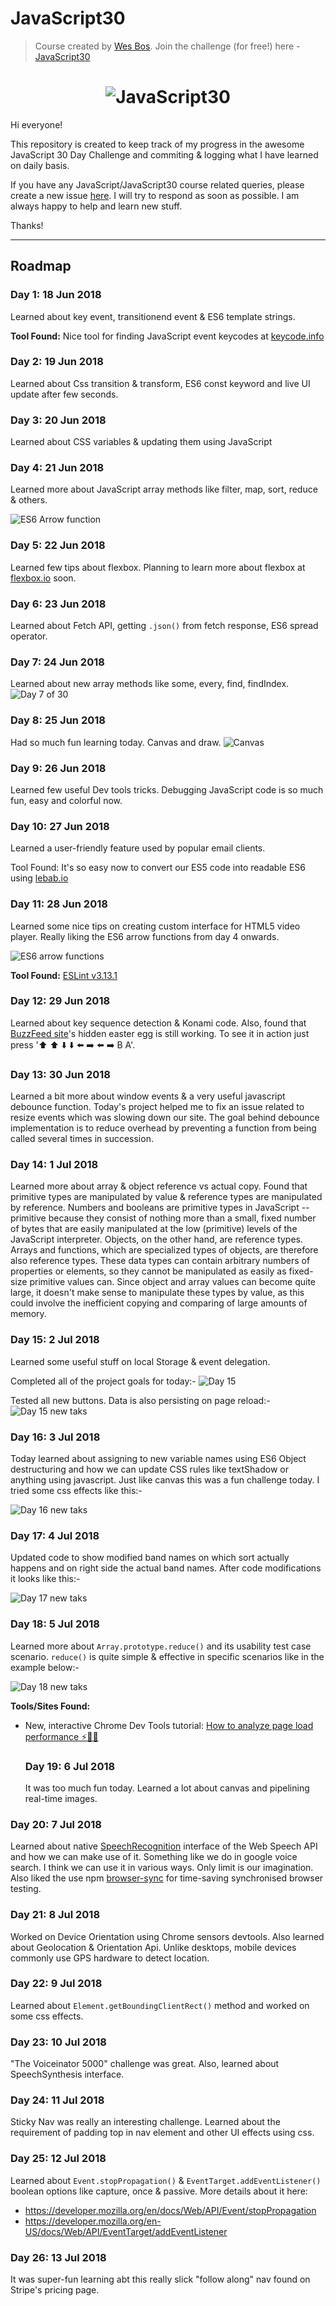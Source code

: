 # JavaScript30

> Course created by [Wes Bos](https://github.com/wesbos). Join the challenge (for free!) here - [JavaScript30](https://javascript30.com/account)

<h1 align="center">
  <img src="https://javascript30.com/images/JS3-social-share.png" style="max-width:100%" alt="JavaScript30" />
</h1>

Hi everyone!

This repository is created to keep track of my progress in the awesome JavaScript 30 Day Challenge
and commiting & logging what I have learned on daily basis.

If you have any JavaScript/JavaScript30 course related queries, please create a new issue [here](https://github.com/kenneth1870/JavaScript30/issues/new). I will try to respond as soon as possible. I am always happy to help and learn new stuff.

Thanks!

* * *

## Roadmap

### Day 1: 18 Jun 2018

 Learned about key event, transitionend event & ES6 template strings.

**Tool Found:** Nice tool for finding JavaScript event keycodes at [keycode.info](http://keycode.info/)

### Day 2: 19 Jun 2018

 Learned about Css transition & transform, ES6 const keyword and live UI update after few seconds.

### Day 3: 20 Jun 2018

 Learned about CSS variables & updating them using JavaScript

### Day 4: 21 Jun 2018

 Learned more about JavaScript array methods like filter, map, sort, reduce & others.

 ![ES6 Arrow function](https://pbs.twimg.com/media/C0V10qtUcAAct4D.jpg)

### Day 5: 22 Jun 2018

Learned few tips about flexbox. Planning to learn more about flexbox at [flexbox.io](http://flexbox.io/) soon.

### Day 6: 23 Jun 2018

Learned about Fetch API, getting `.json()` from fetch response, ES6 spread operator.

### Day 7: 24 Jun 2018

Learned about new array methods like some, every, find, findIndex.
![Day 7 of 30](https://pbs.twimg.com/media/C07gdtqUAAAtlyM.jpg)

### Day 8: 25 Jun 2018

Had so much fun learning today. Canvas and draw.
![Canvas](https://pbs.twimg.com/media/C1QFNMYUsAA9cxC.jpg)

### Day 9: 26 Jun 2018

Learned few useful Dev tools tricks. Debugging JavaScript code is so much fun, easy and colorful now.

### Day 10: 27 Jun 2018

Learned a user-friendly feature used by popular email clients.

Tool Found: It's so easy now to convert our ES5 code into readable ES6 using [lebab.io](https://lebab.io/try-it)

### Day 11: 28 Jun 2018

 Learned some nice tips on creating custom interface for HTML5 video player. Really liking the ES6 arrow functions from day 4 onwards.

![ES6 arrow functions](https://pbs.twimg.com/media/C1vYSZ7XUAEqZXS.jpg)

**Tool Found:** [ESLint v3.13.1](http://eslint.org/blog/2017/01/eslint-v3.13.1-released)

### Day 12: 29 Jun 2018

Learned about key sequence detection & Konami code. Also, found that [BuzzFeed site](https://www.buzzfeed.com/)'s hidden easter egg is still working. To see it in action just press ':arrow_up: :arrow_up: :arrow_down: :arrow_down: :arrow_left: :arrow_right: :arrow_left: :arrow_right: B A'.

### Day 13: 30 Jun 2018

Learned a bit more about window events & a very useful javascript debounce function. Today's project helped me to fix an issue related to resize events which was slowing down our site. The goal behind debounce implementation is to reduce overhead by preventing a function from being called several times in succession.

### Day 14: 1 Jul 2018

 Learned more about array & object reference vs actual copy. Found that primitive types are manipulated by value & reference types are manipulated by reference. Numbers and booleans are primitive types in JavaScript -- primitive because they consist of nothing more than a small, fixed number of bytes that are easily manipulated at the low (primitive) levels of the JavaScript interpreter. Objects, on the other hand, are reference types. Arrays and functions, which are specialized types of objects, are therefore also reference types. These data types can contain arbitrary numbers of properties or elements, so they cannot be manipulated as easily as fixed-size primitive values can. Since object and array values can become quite large, it doesn't make sense to manipulate these types by value, as this could involve the inefficient copying and comparing of large amounts of memory.

### Day 15: 2 Jul 2018

Learned some useful stuff on local Storage & event delegation.

Completed all of the project goals for today:-
![Day 15](https://pbs.twimg.com/media/C2EWpE7XgAAG3sp.jpg)

Tested all new buttons. Data is also persisting on page reload:-
![Day 15 new taks](https://pbs.twimg.com/media/C2EYda5XUAAdUdh.jpg)

### Day 16: 3 Jul 2018

Today learned about assigning to new variable names using ES6 Object destructuring and how we can update CSS rules like textShadow or anything using javascript. Just like canvas this was a fun challenge today. I tried some css effects like this:-

![Day 16 new taks](https://pbs.twimg.com/media/C2IFDhkWQAAv-Ck.jpg)

### Day 17: 4 Jul 2018

Updated code to show modified band names on which sort actually happens and on right side the actual band names. After code modifications it looks like this:-

![Day 17 new taks](https://pbs.twimg.com/media/C2N0IDsWIAA9hLT.jpg)

### Day 18: 5 Jul 2018

Learned more about `Array.prototype.reduce()` and its usability test case scenario. `reduce()` is quite simple & effective in specific scenarios like in the example below:-

![Day 18 new taks](https://pbs.twimg.com/media/C2eCp-xWgAAbhJz.jpg)

**Tools/Sites Found:**

-   New, interactive Chrome Dev Tools tutorial: [How to analyze page load performance ⚡️🚀🔎](https://developers.google.com/web/tools/chrome-devtools/network-performance/)
    ### Day 19: 6 Jul 2018
    It was too much fun today. Learned a lot about canvas and pipelining real-time images.

### Day 20: 7 Jul 2018

Learned about native [SpeechRecognition](https://developer.mozilla.org/en-US/docs/Web/API/SpeechRecognition) interface of the Web Speech API and how we can make use of it. Something like we do in google voice search. I think we can use it in various ways. Only limit is our imagination. Also liked the use npm [browser-sync](https://browsersync.io/) for time-saving synchronised browser testing.

### Day 21: 8 Jul 2018

 Worked on Device Orientation using Chrome sensors devtools. Also learned about Geolocation & Orientation Api. Unlike desktops, mobile devices commonly use GPS hardware to detect location.

### Day 22: 9 Jul 2018

Learned about `Element.getBoundingClientRect()` method and worked on some css effects.

### Day 23: 10 Jul 2018

"The Voiceinator 5000" challenge was great. Also, learned about SpeechSynthesis interface.

### Day 24: 11 Jul 2018
Sticky Nav was really an interesting challenge. Learned about the requirement of padding top in nav element and other UI effects using css.

### Day 25: 12 Jul 2018
Learned about `Event.stopPropagation()` & `EventTarget.addEventListener()` boolean options like capture, once & passive. More details about it here:
 - https://developer.mozilla.org/en/docs/Web/API/Event/stopPropagation
 - https://developer.mozilla.org/en-US/docs/Web/API/EventTarget/addEventListener

### Day 26: 13 Jul 2018
It was super-fun learning abt this really slick "follow along" nav found on Stripe's pricing page.
